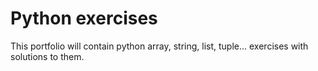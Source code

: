 # Python exercises

This portfolio will contain python array, string, list, tuple... exercises with solutions to them.
